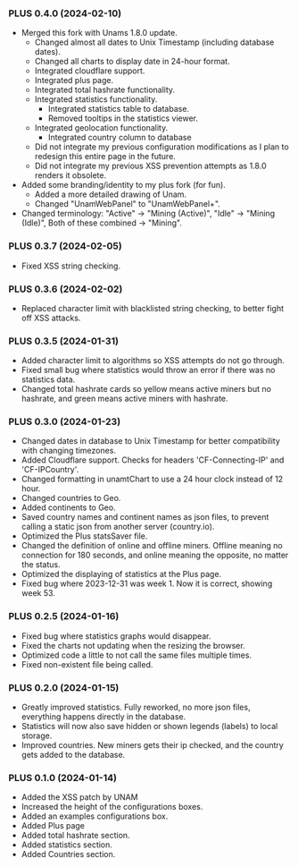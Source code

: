 ### PLUS 0.4.0 (2024-02-10)
* Merged this fork with Unams 1.8.0 update.
    * Changed almost all dates to Unix Timestamp (including database dates).
    * Changed all charts to display date in 24-hour format.
    * Integrated cloudflare support.
    * Integrated plus page.
    * Integrated total hashrate functionality.
    * Integrated statistics functionality.
        * Integrated statistics table to database.
        * Removed tooltips in the statistics viewer.
    * Integrated geolocation functionality.
        * Integrated country column to database
    * Did not integrate my previous configuration modifications as I plan to redesign this entire page in the future.
    * Did not integrate my previous XSS prevention attempts as 1.8.0 renders it obsolete.
* Added some branding/identity to my plus fork (for fun).
    * Added a more detailed drawing of Unam.
    * Changed "UnamWebPanel" to "UnamWebPanel+".
* Changed terminology: "Active" -> "Mining (Active)", "Idle" -> "Mining (Idle)", Both of these combined -> "Mining".
### PLUS 0.3.7 (2024-02-05)
* Fixed XSS string checking.
### PLUS 0.3.6 (2024-02-02)
* Replaced character limit with blacklisted string checking, to better fight off XSS attacks.
### PLUS 0.3.5 (2024-01-31)
* Added character limit to algorithms so XSS attempts do not go through.
* Fixed small bug where statistics would throw an error if there was no statistics data.
* Changed total hashrate cards so yellow means active miners but no hashrate, and green means active miners with hashrate.
### PLUS 0.3.0 (2024-01-23)
* Changed dates in database to Unix Timestamp for better compatibility with changing timezones.
* Added Cloudflare support. Checks for headers 'CF-Connecting-IP' and 'CF-IPCountry'.
* Changed formatting in unamtChart to use a 24 hour clock instead of 12 hour.
* Changed countries to Geo.
* Added continents to Geo.
* Saved country names and continent names as json files, to prevent calling a static json from another server (country.io).
* Optimized the Plus statsSaver file.
* Changed the definition of online and offline miners. Offline meaning no connection for 180 seconds, and online meaning the opposite, no matter the status.
* Optimized the displaying of statistics at the Plus page.
* Fixed bug where 2023-12-31 was week 1. Now it is correct, showing week 53.
### PLUS 0.2.5 (2024-01-16)
* Fixed bug where statistics graphs would disappear.
* Fixed the charts not updating when the resizing the browser.
* Optimized code a little to not call the same files multiple times.
* Fixed non-existent file being called.
### PLUS 0.2.0 (2024-01-15)
* Greatly improved statistics. Fully reworked, no more json files, everything happens directly in the database.
* Statistics will now also save hidden or shown legends (labels) to local storage.
* Improved countries. New miners gets their ip checked, and the country gets added to the database.
### PLUS 0.1.0 (2024-01-14)
* Added the XSS patch by UNAM
* Increased the height of the configurations boxes.
* Added an examples configurations box.
* Added Plus page
* Added total hashrate section.
* Added statistics section. 
* Added Countries section.